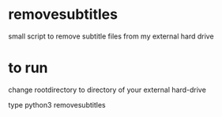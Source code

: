 # removesubtitles
small script to remove subtitle files from my external hard drive


# to run
change rootdirectory to directory of your external hard-drive

type python3 removesubtitles
